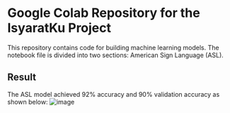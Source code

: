 # Google Colab Repository for the IsyaratKu Project

This repository contains code for building machine learning models. The notebook file is divided into two sections: American Sign Language (ASL).

## Result
The ASL model achieved 92% accuracy and 90% validation accuracy as shown below:
![image](https://github.com/IsyaratKu/colab-repository/assets/123140489/a04f0737-8fd1-4dad-945c-4920e97305ab)
